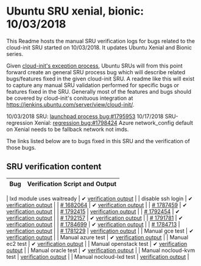 Ubuntu SRU xenial, bionic: 10/03/2018
=====
This Readme hosts the manual SRU verification logs for bugs related to the cloud-init SRU started on 10/03/2018. It updates Ubuntu Xenial and Bionic series.

Given [cloud-init's exception process](https://wiki.ubuntu.com/CloudinitUpdates), Ubuntu SRUs will from this point forward create an general SRU process bug which will describe related bugs/features fixed in the given cloud-init SRU. A readme like this will exist to capture any manual SRU validation performed for specific bugs or features fixed in the SRU. Generally most of the features and bugs should be covered by cloud-init's conituous integration at https://jenkins.ubuntu.com/server/view/cloud-init/.


10/03/2018 SRU: [launchpad process bug:#1795953](https://pad.lv/1795953)
10/17/2018 SRU-regression Xenial: [regression bug:#1798424](https://pad.lv/1798424) Azure network_config default on Xenial needs to be fallback network not imds.


The links listed below are to bugs fixed in this SRU and the verification of those bugs.

## SRU verification content
| Bug | Verification Script and Output |
| -------- |  -------- |

| lxd module uses waitready | ✔ [verification output](../bugs/lp-test-lxd.txt) |
| disable ssh login | ✔ [verification output](../bugs/lp-test-ssh-redirect.txt) |
| [# 1682064](http://pad.lv/1682064) | ✔  [verification output](../bugs/lp-1682064.txt) |
| [# 1787459](http://pad.lv/1787459) | ✔ [verification output](../bugs/lp-1787459.txt) |
| [# 1792415](http://pad.lv/1792415) | [verification output](../bugs/lp-1792415.txt) |
| [# 1792454](http://pad.lv/1792454) | ✔ [verification output](../bugs/lp-1792454.txt) |
| [# 1792157](http://pad.lv/1792157) | ✔ [verification output](../manual/openstack-sru-18.4.0.txt) |
| [# 1791781](http://pad.lv/1791781) | ✔ [verification output](../manual/azure-sru-18.4.0.txt) |
| [# 1784699](http://pad.lv/1784699) | ✔ [verification output](../bugs/lp-1784699.txt) |
| [# 1784713](http://pad.lv/1784713) | [verification output](../bugs/lp-1784713.txt) |
| [# 1781229](http://pad.lv/1781229) | [verification output](../bugs/lp-1781229.txt) |
| Manual gce test | ✔ [verification output](../manual/gce-sru-18.4.0.txt) |
| Manual azure test | ✔ [verification output](../manual/azure-sru-18.4.0.txt) |
| Manual ec2 test | ✔ [verification output](../manual/ec2-sru-18.4.0.txt) |
| Manual openstack test | ✔ [verification output](../manual/openstack-sru-18.4.0.txt) |
| Manual oracle test | ✔ [verification output](../manual/oracle-sru-18.4.0.txt) |
| Manual nocloud-kvm test | [verification output](../manual/nocloud-kvm-18.4.0.txt) |
| Manual nocloud-lxd test | [verification output](../manual/nocloud-lxd-18.4.0.txt) |
